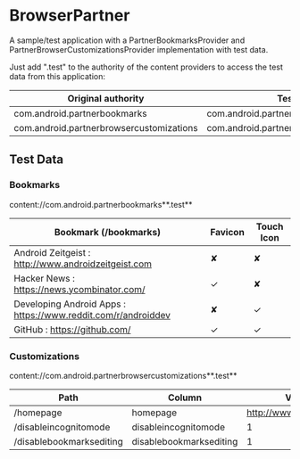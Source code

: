 # BrowserPartner

A sample/test application with a PartnerBookmarksProvider and PartnerBrowserCustomizationsProvider implementation
with test data.

Just add ".test" to the authority of the content providers to access the test data from this application:

| Original authority                       | Test authority                                |
|------------------------------------------|-----------------------------------------------|
| com.android.partnerbookmarks             | com.android.partnerbookmarks.test             |
| com.android.partnerbrowsercustomizations | com.android.partnerbrowsercustomizations.test |

## Test Data

### Bookmarks

content://com.android.partnerbookmarks**.test**

| Bookmark (/bookmarks)                                         | Favicon | Touch Icon |
|---------------------------------------------------------------|---------|------------|
| Android Zeitgeist : http://www.androidzeitgeist.com           | ✘       | ✘          |
| Hacker News : https://news.ycombinator.com/                   | ✓       | ✘          |
| Developing Android Apps : https://www.reddit.com/r/androiddev | ✘       | ✓          |
| GitHub : https://github.com/                                  | ✓       | ✓          |

### Customizations

content://com.android.partnerbrowsercustomizations**.test**

| Path                     | Column                  | Value                  |
|--------------------------|-------------------------|------------------------|
| /homepage                | homepage                | http://www.example.org |
| /disableincognitomode    | disableincognitomode    | 1                      |
| /disablebookmarksediting | disablebookmarksediting | 1                      |
